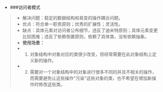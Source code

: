 * ###访问者模式
> * 解决问题：稳定的数据结构和易变的操作耦合问题。
> * 优点：符合单一职责原则；优秀的扩展性；灵活性。
> * 缺点：具体元素对访问者公布细节，违反了迪米特原则；具体元素变更比较困难；违反了依赖倒置原则，依赖了具体类，没有依赖抽象。
> * **使用场景：**
> * 1. 对象结构中对象对应的类很少改变，但经常需要在此对象结构上定义新的操作。 
> * 2. 需要对一个对象结构中的对象进行很多不同的并且不相关的操作，而需要避免让这些操作"污染"这些对象的类，也不希望在增加新操作时修改这些类。